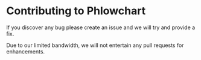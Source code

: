 # Contributing to Phlowchart

If you discover any bug please create an issue and we will try and provide a fix.

Due to our limited bandwidth, we will not entertain any pull requests for enhancements.
